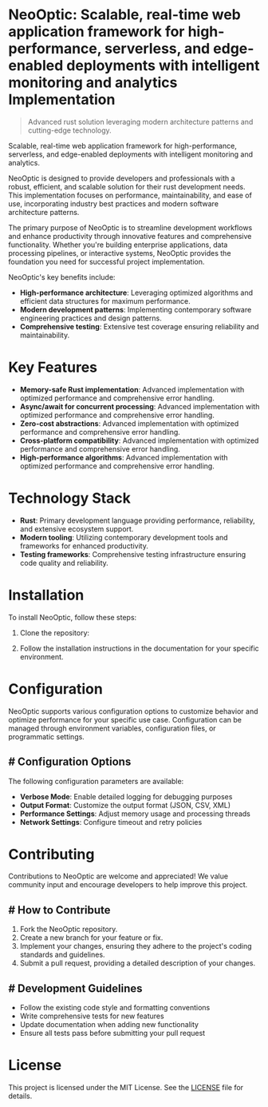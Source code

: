 <!-- fallback_NeoOptic_20250727062831_43377 -->

# NeoOptic: Scalable, real-time web application framework for high-performance, serverless, and edge-enabled deployments with intelligent monitoring and analytics Implementation
> Advanced rust solution leveraging modern architecture patterns and cutting-edge technology.

Scalable, real-time web application framework for high-performance, serverless, and edge-enabled deployments with intelligent monitoring and analytics.

NeoOptic is designed to provide developers and professionals with a robust, efficient, and scalable solution for their rust development needs. This implementation focuses on performance, maintainability, and ease of use, incorporating industry best practices and modern software architecture patterns.

The primary purpose of NeoOptic is to streamline development workflows and enhance productivity through innovative features and comprehensive functionality. Whether you're building enterprise applications, data processing pipelines, or interactive systems, NeoOptic provides the foundation you need for successful project implementation.

NeoOptic's key benefits include:

* **High-performance architecture**: Leveraging optimized algorithms and efficient data structures for maximum performance.
* **Modern development patterns**: Implementing contemporary software engineering practices and design patterns.
* **Comprehensive testing**: Extensive test coverage ensuring reliability and maintainability.

# Key Features

* **Memory-safe Rust implementation**: Advanced implementation with optimized performance and comprehensive error handling.
* **Async/await for concurrent processing**: Advanced implementation with optimized performance and comprehensive error handling.
* **Zero-cost abstractions**: Advanced implementation with optimized performance and comprehensive error handling.
* **Cross-platform compatibility**: Advanced implementation with optimized performance and comprehensive error handling.
* **High-performance algorithms**: Advanced implementation with optimized performance and comprehensive error handling.

# Technology Stack

* **Rust**: Primary development language providing performance, reliability, and extensive ecosystem support.
* **Modern tooling**: Utilizing contemporary development tools and frameworks for enhanced productivity.
* **Testing frameworks**: Comprehensive testing infrastructure ensuring code quality and reliability.

# Installation

To install NeoOptic, follow these steps:

1. Clone the repository:


2. Follow the installation instructions in the documentation for your specific environment.

# Configuration

NeoOptic supports various configuration options to customize behavior and optimize performance for your specific use case. Configuration can be managed through environment variables, configuration files, or programmatic settings.

## # Configuration Options

The following configuration parameters are available:

* **Verbose Mode**: Enable detailed logging for debugging purposes
* **Output Format**: Customize the output format (JSON, CSV, XML)
* **Performance Settings**: Adjust memory usage and processing threads
* **Network Settings**: Configure timeout and retry policies

# Contributing

Contributions to NeoOptic are welcome and appreciated! We value community input and encourage developers to help improve this project.

## # How to Contribute

1. Fork the NeoOptic repository.
2. Create a new branch for your feature or fix.
3. Implement your changes, ensuring they adhere to the project's coding standards and guidelines.
4. Submit a pull request, providing a detailed description of your changes.

## # Development Guidelines

* Follow the existing code style and formatting conventions
* Write comprehensive tests for new features
* Update documentation when adding new functionality
* Ensure all tests pass before submitting your pull request

# License

This project is licensed under the MIT License. See the [LICENSE](https://github.com/marcmotta/NeoOptic/blob/main/LICENSE) file for details.
